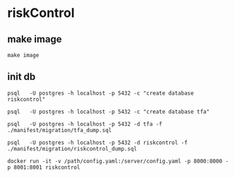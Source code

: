 # riskControl
## make image

```
make image
```

## init db

```
psql   -U postgres -h localhost -p 5432 -c "create database riskcontrol"
```
```
psql   -U postgres -h localhost -p 5432 -c "create database tfa"
```

```
psql   -U postgres -h localhost -p 5432 -d tfa -f ./manifest/migration/tfa_dump.sql
```
```
psql   -U postgres -h localhost -p 5432 -d riskcontrol -f ./manifest/migration/riskcontrol_dump.sql
```


```
docker run -it -v /path/config.yaml:/server/config.yaml -p 8000:8000 -p 8001:8001 riskcontrol
```
